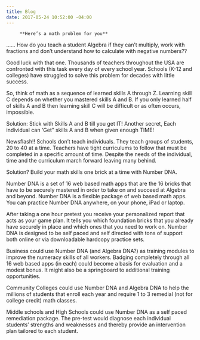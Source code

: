 ```yaml
---
title: Blog
date: 2017-05-24 10:52:00 -04:00
---
```


	     **Here’s a math problem for you**

……  How do you teach a student Algebra if they can’t multiply, work with fractions and don’t understand how to calculate with negative numbers??  

Good luck with that one.  Thousands of teachers throughout the USA are confronted with this task every day of every school year.  Schools (K-12 and colleges) have struggled to solve this problem for decades with little success.

So, think of math as a sequence of learned skills A through Z.
Learning skill C depends on whether you mastered skills A and B. If you only  learned half of skills A and B then learning skill C will be difficult or as often occurs, impossible.

Solution:  Stick with Skills A and B till you get IT!  Another secret, Each individual can ‘Get” skills A and B when given enough TIME! 

Newsflash!!  Schools don’t teach individuals.  They teach groups of students, 20 to 40  at a time.  Teachers have tight curriculums to follow that must be completed in a specific amount of time.  Despite the needs of the individual, time and the curriculum march forward leaving many behind. 

Solution?  Build your math skills one brick at a time with Number DNA. 

Number DNA is a set of 16 web based math apps that are the 16 bricks that have to be securely mastered in order to take on and succeed at Algebra and beyond. Number DNA is a flexible package of web based math apps.
You can practice Number DNA anywhere, on your phone, iPad or laptop. 

After taking a one hour pretest you receive your personalized report that acts as your game plan.  It tells you which foundation bricks that you already have securely in place and which ones that you need to work on. Number DNA is designed to be self paced and self directed with tons of support both online or via downloadable hardcopy practice sets. 

Business could use Number DNA (and Algebra DNA?)  as training modules to improve the numeracy skills of all workers.  Badging completely through all 16 web based apps (in each) could become a basis for evaluation and a modest bonus.  It might also be a springboard to additional training opportunities.

Community Colleges could use Number DNA and Algebra DNA to help the millions of students that enroll each year and require 1 to 3 remedial (not for college credit) math classes.  

Middle schools and High Schools could use Number DNA as a self paced remediation package.  The pre-test would diagnose each individual students’ strengths and weaknesses and thereby provide an intervention plan tailored to each student.
